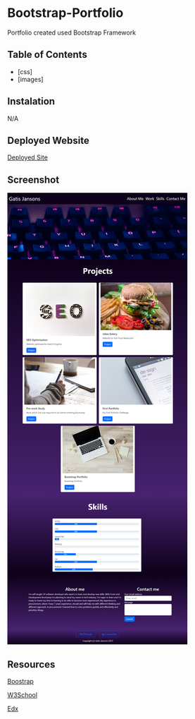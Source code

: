 # Bootstrap-Portfolio

Portfolio created used Bootstrap Framework

## Table of Contents

- [css]
- [images]

## Instalation

N/A

## Deployed Website

[Deployed Site](https://rexactor.github.io/Bootstrap-Portfolio/)

## Screenshot

![Screenshot](/images/screenshot.png)

## Resources

[Boostrap](https://getbootstrap.com/)

[W3School](https://www.w3schools.com/)

[Edx](https://www.edx.org)
